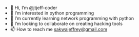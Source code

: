 - 👋 Hi, I’m @jtjeff-coder
- 👀 I’m interested in python programming
- 🌱 I’m currently learning network programming with python
- 💞️ I’m looking to collaborate on creating hacking tools
- 📫 How to reach me sakwajeffrey@gmail.com

<!---
jtjeff-coder/jtjeff-coder is a ✨ special ✨ repository because its `README.md` (this file) appears on your GitHub profile.
You can click the Preview link to take a look at your changes.
--->
